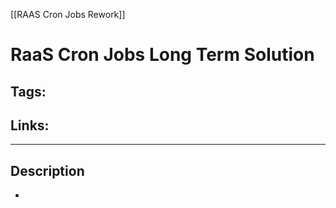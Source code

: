 [[RAAS Cron Jobs Rework]]

# RaaS Cron Jobs Long Term Solution

## Tags:

## Links:

---

## Description
- 